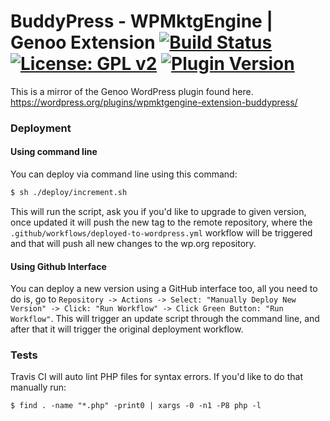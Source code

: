 #  BuddyPress - WPMktgEngine | Genoo Extension [![Build Status](https://travis-ci.org/genoo-source/wp-wpmktgengine-extension-buddypress.svg?branch=master)](https://travis-ci.org/genoo-source/wp-wpmktgengine-extension-buddypress) [![License: GPL v2](https://img.shields.io/badge/License-GPL%20v2-blue.svg)](https://www.gnu.org/licenses/old-licenses/gpl-2.0.en.html) [![Plugin Version](https://img.shields.io/wordpress/plugin/v/wpmktgengine-extension-buddypress.svg)](https://wordpress.org/plugins/wpmktgengine-extension-buddypress)


This is a mirror of the Genoo WordPress plugin found here. https://wordpress.org/plugins/wpmktgengine-extension-buddypress/

### Deployment

#### Using command line

You can deploy via command line using this command:

```bash
$ sh ./deploy/increment.sh
```

This will run the script, ask you if you'd like to upgrade to given version, once updated it will push the new tag to the remote repository, where the `.github/workflows/deployed-to-wordpress.yml` workflow will be triggered and that will push all new changes to the wp.org repository.

#### Using Github Interface

You can deploy a new version using a GitHub interface too, all you need to do is, go to `Repository -> Actions -> Select: "Manually Deploy New Version" -> Click: "Run Workflow" -> Click Green Button: "Run Workflow"`. This will trigger an update script through the command line, and after that it will trigger the original deployment workflow.

### Tests

Travis CI will auto lint PHP files for syntax errors. If you'd like to do that manually run:

~~~~
$ find . -name "*.php" -print0 | xargs -0 -n1 -P8 php -l
~~~~
